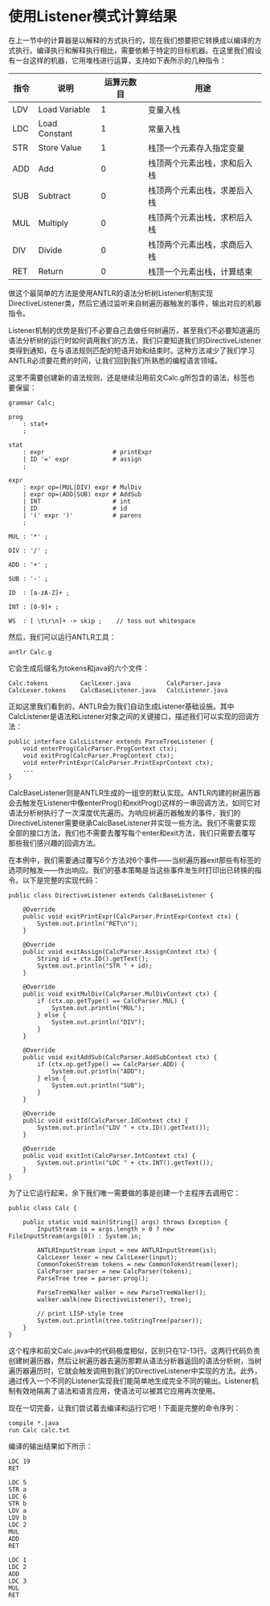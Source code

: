 # 使用Listener模式计算结果

在上一节中的计算器是以解释的方式执行的，现在我们想要把它转换成以编译的方式执行。编译执行和解释执行相比，需要依赖于特定的目标机器。在这里我们假设有一台这样的机器，它用堆栈进行运算，支持如下表所示的几种指令：

指令 | 说明          | 运算元数目 | 用途
---- | ------------- | ---------- | ----------------------------
LDV  | Load Variable | 1          | 变量入栈
LDC  | Load Constant | 1          | 常量入栈
STR  | Store Value   | 1          | 栈顶一个元素存入指定变量
ADD  | Add           | 0          | 栈顶两个元素出栈，求和后入栈
SUB  | Subtract      | 0          | 栈顶两个元素出栈，求差后入栈
MUL  | Multiply      | 0          | 栈顶两个元素出栈，求积后入栈
DIV  | Divide        | 0          | 栈顶两个元素出栈，求商后入栈
RET  | Return        | 0          | 栈顶一个元素出栈，计算结束

做这个最简单的方法是使用ANTLR的语法分析树Listener机制实现DirectiveListener类，然后它通过监听来自树遍历器触发的事件，输出对应的机器指令。

Listener机制的优势是我们不必要自己去做任何树遍历，甚至我们不必要知道遍历语法分析树的运行时如何调用我们的方法，我们只要知道我们的DirectiveListener类得到通知，在与语法规则匹配的短语开始和结束时。这种方法减少了我们学习ANTLR必须要花费的时间，让我们回到我们所熟悉的编程语言领域。

这里不需要创建新的语法规则，还是继续沿用前文Calc.g所包含的语法，标签也要保留：

```
grammar Calc;

prog
    : stat+
    ;

stat
    : expr                   # printExpr
    | ID '=' expr            # assign
    ;

expr
    : expr op=(MUL|DIV) expr # MulDiv
    | expr op=(ADD|SUB) expr # AddSub
    | INT                    # int
    | ID                     # id
    | '(' expr ')'           # parens
    ;

MUL : '*' ;

DIV : '/' ;

ADD : '+' ;

SUB : '-' ;

ID  : [a-zA-Z]+ ;

INT : [0-9]+ ;

WS  : [ \t\r\n]+ -> skip ;    // toss out whitespace
```

然后，我们可以运行ANTLR工具：

```
antlr Calc.g
```

它会生成后缀名为tokens和java的六个文件：

```
Calc.tokens         CaclLexer.java          CalcParser.java
CalcLexer.tokens    CalcBaseListener.java   CalcListener.java
```

正如这里我们看到的，ANTLR会为我们自动生成Listener基础设施。其中CalcListener是语法和Listener对象之间的关键接口，描述我们可以实现的回调方法：

```
public interface CalcListener extends ParseTreeListener {
	void enterProg(CalcParser.ProgContext ctx);
	void exitProg(CalcParser.ProgContext ctx);
	void enterPrintExpr(CalcParser.PrintExprContext ctx);
    ...
}
```

CalcBaseListener则是ANTLR生成的一组空的默认实现。ANTLR内建的树遍历器会去触发在Listener中像enterProg()和exitProg()这样的一串回调方法，如同它对语法分析树执行了一次深度优先遍历。为响应树遍历器触发的事件，我们的DirectiveListener需要继承CalcBaseListener并实现一些方法。我们不需要实现全部的接口方法，我们也不需要去覆写每个enter和exit方法，我们只需要去覆写那些我们感兴趣的回调方法。

在本例中，我们需要通过覆写6个方法对6个事件——当树遍历器exit那些有标签的选项时触发——作出响应。我们的基本策略是当这些事件发生时打印出已转换的指令。以下是完整的实现代码：

```
public class DirectiveListener extends CalcBaseListener {

    @Override
    public void exitPrintExpr(CalcParser.PrintExprContext ctx) {
        System.out.println("RET\n");
    }

    @Override
    public void exitAssign(CalcParser.AssignContext ctx) {
        String id = ctx.ID().getText();
        System.out.println("STR " + id);
    }

    @Override
    public void exitMulDiv(CalcParser.MulDivContext ctx) {
        if (ctx.op.getType() == CalcParser.MUL) {
            System.out.println("MUL");
        } else {
            System.out.println("DIV");
        }
    }

    @Override
    public void exitAddSub(CalcParser.AddSubContext ctx) {
        if (ctx.op.getType() == CalcParser.ADD) {
            System.out.println("ADD");
        } else {
            System.out.println("SUB");
        }
    }

    @Override
    public void exitId(CalcParser.IdContext ctx) {
        System.out.println("LDV " + ctx.ID().getText());
    }

    @Override
    public void exitInt(CalcParser.IntContext ctx) {
        System.out.println("LDC " + ctx.INT().getText());
    }
}
```

为了让它运行起来，余下我们唯一需要做的事是创建一个主程序去调用它：

```
public class Calc {

    public static void main(String[] args) throws Exception {
        InputStream is = args.length > 0 ? new FileInputStream(args[0]) : System.in;

        ANTLRInputStream input = new ANTLRInputStream(is);
        CalcLexer lexer = new CalcLexer(input);
        CommonTokenStream tokens = new CommonTokenStream(lexer);
        CalcParser parser = new CalcParser(tokens);
        ParseTree tree = parser.prog();

        ParseTreeWalker walker = new ParseTreeWalker();
        walker.walk(new DirectiveListener(), tree);

        // print LISP-style tree
        System.out.println(tree.toStringTree(parser));
    }
}
```

这个程序和前文Calc.java中的代码极度相似，区别只在12-13行。这两行代码负责创建树遍历器，然后让树遍历器去遍历那颗从语法分析器返回的语法分析树，当树遍历器遍历时，它就会触发调用到我们的DirectiveListener中实现的方法。此外，通过传入一个不同的Listener实现我们能简单地生成完全不同的输出。Listener机制有效地隔离了语法和语言应用，使语法可以被其它应用再次使用。

现在一切完备，让我们尝试着去编译和运行它吧！下面是完整的命令序列：

```
compile *.java
run Calc calc.txt
```

编译的输出结果如下所示：

```
LDC 19
RET

LDC 5
STR a
LDC 6
STR b
LDV a
LDV b
LDC 2
MUL
ADD
RET

LDC 1
LDC 2
ADD
LDC 3
MUL
RET
```
